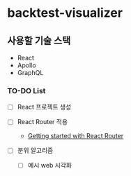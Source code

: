 # backtest-visualizer

## 사용할 기술 스택

- React
- Apollo
- GraphQL

### TO-DO List

- [ ] React 프로젝트 생성
- [ ] React Router 적용

  - [Getting started with React Router](https://codeburst.io/getting-started-with-react-router-5c978f70df91)

- [ ] 분위 알고리즘
  - [ ] 예시 web 시각화
